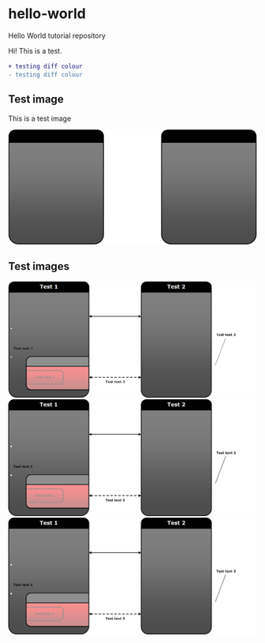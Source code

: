 # hello-world
Hello World tutorial repository

Hi! This is a test.

```diff
+ testing diff colour
- testing diff colour
```

## Test image
This is a test image

![Test image](docs/images/test.png)

## Test images
![Test image](docs/images/a.png)
![Test image](docs/images/b.png)
![Test image](docs/images/c.png)
